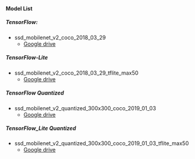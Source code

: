 #### Model List
##### TensorFlow:
- ssd_mobilenet_v2_coco_2018_03_29
   - [Google drive](https://drive.google.com/open?id=1Dxwu16tvckJMh4lvrb6dEZLxILZZzAaK)

##### TensorFlow-Lite
- ssd_mobilenet_v2_coco_2018_03_29_tflite_max50
   - [Google drive](https://drive.google.com/open?id=1Teet0nrv0Fr7iFg5_to1vvTa7k9Ud6rQ)

##### TensorFlow Quantized
- ssd_mobilenet_v2_quantized_300x300_coco_2019_01_03
   - [Google drive](https://drive.google.com/open?id=1IWqc9S11st3zIR0rcqwcAKWJfICt_tiH)

##### TensorFlow_Lite Quantized 
- ssd_mobilenet_v2_quantized_300x300_coco_2019_01_03_tflite_max50
   - [Google drive](https://drive.google.com/open?id=1-T-qHvN1OYmZNyRkLw3H599txC5ULUIN)
